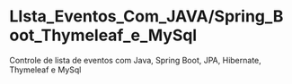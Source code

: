 # LIsta_Eventos_Com_JAVA/Spring_Boot_Thymeleaf_e_MySql
Controle de lista de eventos com Java, Spring Boot, JPA, Hibernate, Thymeleaf  e MySql
